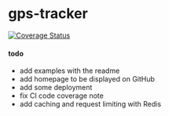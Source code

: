 # gps-tracker

[![Coverage Status](https://coveralls.io/repos/github/thesammy2010/gps-tracker/badge.svg)](https://coveralls.io/github/thesammy2010/gps-tracker)


#### todo
- add examples with the readme
- add homepage to be displayed on GitHub
- add some deployment
- fix CI code coverage note
- add caching and request limiting with Redis
